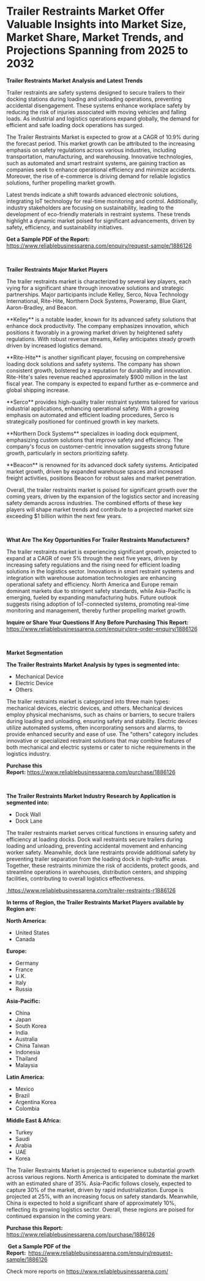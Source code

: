 <p><h1>Trailer Restraints Market Offer Valuable Insights into Market Size, Market Share, Market Trends, and Projections Spanning from 2025 to 2032</h1></p><p><strong>Trailer Restraints Market Analysis and Latest Trends</strong></p>
<p><p>Trailer restraints are safety systems designed to secure trailers to their docking stations during loading and unloading operations, preventing accidental disengagement. These systems enhance workplace safety by reducing the risk of injuries associated with moving vehicles and falling loads. As industrial and logistics operations expand globally, the demand for efficient and safe loading dock operations has surged.</p><p>The Trailer Restraints Market is expected to grow at a CAGR of 10.9% during the forecast period. This market growth can be attributed to the increasing emphasis on safety regulations across various industries, including transportation, manufacturing, and warehousing. Innovative technologies, such as automated and smart restraint systems, are gaining traction as companies seek to enhance operational efficiency and minimize accidents. Moreover, the rise of e-commerce is driving demand for reliable logistics solutions, further propelling market growth.</p><p>Latest trends indicate a shift towards advanced electronic solutions, integrating IoT technology for real-time monitoring and control. Additionally, industry stakeholders are focusing on sustainability, leading to the development of eco-friendly materials in restraint systems. These trends highlight a dynamic market poised for significant advancements, driven by safety, efficiency, and sustainability initiatives.</p></p>
<p><strong>Get a Sample PDF of the Report:&nbsp;</strong> <a href="https://www.reliablebusinessarena.com/enquiry/request-sample/1886126?utm_campaign=3010&utm_medium=2&utm_source=Github&utm_content=ia&utm_term=30032025&utm_id=trailer-restraints">https://www.reliablebusinessarena.com/enquiry/request-sample/1886126</a></p>
<p>&nbsp;</p>
<p><strong>Trailer Restraints Major Market Players</strong></p>
<p><p>The trailer restraints market is characterized by several key players, each vying for a significant share through innovative solutions and strategic partnerships. Major participants include Kelley, Serco, Nova Technology International, Rite-Hite, Northern Dock Systems, Poweramp, Blue Giant, Aaron-Bradley, and Beacon.</p><p>**Kelley** is a notable leader, known for its advanced safety solutions that enhance dock productivity. The company emphasizes innovation, which positions it favorably in a growing market driven by heightened safety regulations. With robust revenue streams, Kelley anticipates steady growth driven by increased logistics demand.</p><p>**Rite-Hite** is another significant player, focusing on comprehensive loading dock solutions and safety systems. The company has shown consistent growth, bolstered by a reputation for durability and innovation. Rite-Hite's sales revenue reached approximately $900 million in the last fiscal year. The company is expected to expand further as e-commerce and global shipping increase.</p><p>**Serco** provides high-quality trailer restraint systems tailored for various industrial applications, enhancing operational safety. With a growing emphasis on automated and efficient loading procedures, Serco is strategically positioned for continued growth in key markets.</p><p>**Northern Dock Systems** specializes in loading dock equipment, emphasizing custom solutions that improve safety and efficiency. The company's focus on customer-centric innovation suggests strong future growth, particularly in sectors prioritizing safety.</p><p>**Beacon** is renowned for its advanced dock safety systems. Anticipated market growth, driven by expanded warehouse spaces and increased freight activities, positions Beacon for robust sales and market penetration.</p><p>Overall, the trailer restraints market is poised for significant growth over the coming years, driven by the expansion of the logistics sector and increasing safety demands across industries. The combined efforts of these key players will shape market trends and contribute to a projected market size exceeding $1 billion within the next few years.</p></p>
<p>&nbsp;</p>
<p><strong>What Are The Key Opportunities For Trailer Restraints Manufacturers?</strong></p>
<p><p>The trailer restraints market is experiencing significant growth, projected to expand at a CAGR of over 5% through the next five years, driven by increasing safety regulations and the rising need for efficient loading solutions in the logistics sector. Innovations in smart restraint systems and integration with warehouse automation technologies are enhancing operational safety and efficiency. North America and Europe remain dominant markets due to stringent safety standards, while Asia-Pacific is emerging, fueled by expanding manufacturing hubs. Future outlook suggests rising adoption of IoT-connected systems, promoting real-time monitoring and management, thereby further propelling market growth.</p></p>
<p><strong>Inquire or Share Your Questions If Any Before Purchasing This Report:</strong> <a href="https://www.reliablebusinessarena.com/enquiry/pre-order-enquiry/1886126?utm_campaign=3010&utm_medium=2&utm_source=Github&utm_content=ia&utm_term=30032025&utm_id=trailer-restraints">https://www.reliablebusinessarena.com/enquiry/pre-order-enquiry/1886126</a></p>
<p>&nbsp;</p>
<p><strong>Market Segmentation</strong></p>
<p><strong>The Trailer Restraints Market Analysis by types is segmented into:</strong></p>
<p><ul><li>Mechanical Device</li><li>Electric Device</li><li>Others</li></ul></p>
<p><p>The trailer restraints market is categorized into three main types: mechanical devices, electric devices, and others. Mechanical devices employ physical mechanisms, such as chains or barriers, to secure trailers during loading and unloading, ensuring safety and stability. Electric devices utilize automated systems, often incorporating sensors and alarms, to provide enhanced security and ease of use. The "others" category includes innovative or specialized restraint solutions that may combine features of both mechanical and electric systems or cater to niche requirements in the logistics industry.</p></p>
<p><strong>Purchase this Report:&nbsp;</strong><a href="https://www.reliablebusinessarena.com/purchase/1886126?utm_campaign=3010&utm_medium=2&utm_source=Github&utm_content=ia&utm_term=30032025&utm_id=trailer-restraints">https://www.reliablebusinessarena.com/purchase/1886126</a></p>
<p>&nbsp;</p>
<p><strong>The Trailer Restraints Market Industry Research by Application is segmented into:</strong></p>
<p><ul><li>Dock Wall</li><li>Dock Lane</li></ul></p>
<p><p>The trailer restraints market serves critical functions in ensuring safety and efficiency at loading docks. Dock wall restraints secure trailers during loading and unloading, preventing accidental movement and enhancing worker safety. Meanwhile, dock lane restraints provide additional safety by preventing trailer separation from the loading dock in high-traffic areas. Together, these restraints minimize the risk of accidents, protect goods, and streamline operations in warehouses, distribution centers, and shipping facilities, contributing to overall logistics effectiveness.</p></p>
<p><a href="https://www.reliablebusinessarena.com/trailer-restraints-r1886126?utm_campaign=3010&utm_medium=2&utm_source=Github&utm_content=ia&utm_term=30032025&utm_id=trailer-restraints">&nbsp;https://www.reliablebusinessarena.com/trailer-restraints-r1886126</a></p>
<p><strong>In terms of Region, the Trailer Restraints Market Players available by Region are:</strong></p>
<p>
    <p> <strong> North America: </strong>
        <ul>
            <li>United States</li>
            <li>Canada</li>
        </ul>
        </p> 
    <p> <strong> Europe: </strong>
        <ul>
            <li>Germany</li>
            <li>France</li>
            <li>U.K.</li>
            <li>Italy</li>
            <li>Russia</li>
        </ul>
        </p> 
    <p> <strong> Asia-Pacific: </strong>
        <ul>
            <li>China</li>
            <li>Japan</li>
            <li>South Korea</li>
            <li>India</li>
            <li>Australia</li>
            <li>China Taiwan</li>
            <li>Indonesia</li>
            <li>Thailand</li>
            <li>Malaysia</li>
        </ul>
        </p> 
    <p> <strong> Latin America: </strong>
        <ul>
            <li>Mexico</li>
            <li>Brazil</li>
            <li>Argentina Korea</li>
            <li>Colombia</li>
        </ul>
        </p> 
    <p> <strong> Middle East & Africa: </strong>
        <ul>
            <li>Turkey</li>
            <li>Saudi</li>
            <li>Arabia</li>
            <li>UAE</li>
            <li>Korea</li>
        </ul>
    </p>
    </p>
<p><p>The Trailer Restraints Market is projected to experience substantial growth across various regions. North America is anticipated to dominate the market with an estimated share of 35%. Asia-Pacific follows closely, expected to capture 30% of the market, driven by rapid industrialization. Europe is projected at 25%, with an increasing focus on safety standards. Meanwhile, China is expected to hold a significant share of approximately 10%, reflecting its growing logistics sector. Overall, these regions are poised for continued expansion in the coming years.</p></p>
<p><strong>Purchase this Report: </strong><a href="https://www.reliablebusinessarena.com/purchase/1886126?utm_campaign=3010&utm_medium=2&utm_source=Github&utm_content=ia&utm_term=30032025&utm_id=trailer-restraints">https://www.reliablebusinessarena.com/purchase/1886126</a></p>
<p>&nbsp;<strong>Get a Sample PDF of the Report:&nbsp;&nbsp;</strong><a href="https://www.reliablebusinessarena.com/enquiry/request-sample/1886126?utm_campaign=3010&utm_medium=2&utm_source=Github&utm_content=ia&utm_term=30032025&utm_id=trailer-restraints">https://www.reliablebusinessarena.com/enquiry/request-sample/1886126</a></p>
<p><strong></strong></p>
<p>Check more reports on <a href="https://www.reliablebusinessarena.com/?utm_campaign=3010&utm_medium=2&utm_source=Github&utm_content=ia&utm_term=30032025&utm_id=trailer-restraints">https://www.reliablebusinessarena.com/</a></p>